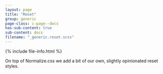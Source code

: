 ```yaml
---
layout: page
title: "Reset"
group: generic
page-class: c-page--docs
has-sub-content: true
sub-content: docs
filename: "_generic.reset.scss"
---
```


{% include file-info.html %}

On top of Normalize.css we add a bit of our own, slightly opinionated reset styles.
